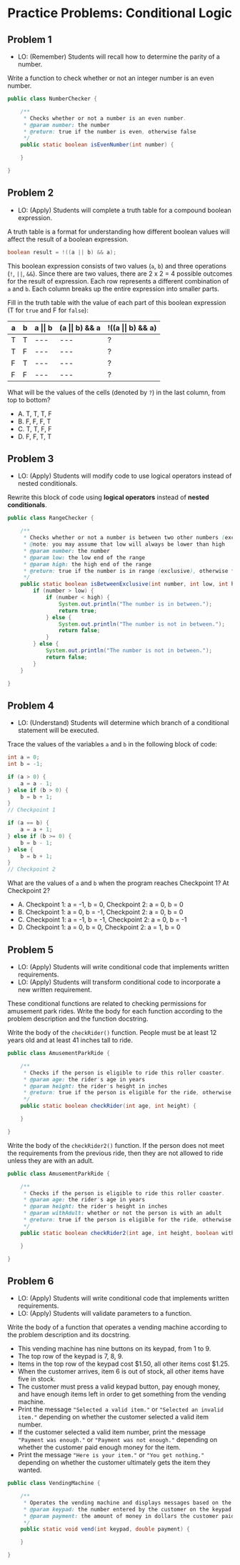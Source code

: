 # Practice Problems: Conditional Logic

## Problem 1

- LO: (Remember) Students will recall how to determine the parity of a number.

Write a function to check whether or not an integer number is an even number.

```java
public class NumberChecker {

    /**
     * Checks whether or not a number is an even number.
     * @param number: the number
     * @return: true if the number is even, otherwise false
     */
    public static boolean isEvenNumber(int number) {

    }

}
```

## Problem 2

- LO: (Apply) Students will complete a truth table for a compound boolean expression.

A truth table is a format for understanding how different boolean values will affect the result of a boolean expression.

```java
boolean result = !((a || b) && a);
```

This boolean expression consists of two values (`a`, `b`) and three operations (`!`, `||`, `&&`). Since there are two values, there are 2 x 2 = 4 possible outcomes for the result of expression. Each row represents a different combination of `a` and `b`. Each column breaks up the entire expression into smaller parts.

Fill in the truth table with the value of each part of this boolean expression (T for `true` and F for `false`):

| a | b | a \|\| b | (a \|\| b) && a | !((a \|\| b) && a) |
|---|---|----------|-----------------|--------------------|
| T | T | ---      | ---             | ?                  |
| T | F | ---      | ---             | ?                  |
| F | T | ---      | ---             | ?                  |
| F | F | ---      | ---             | ?                  |

What will be the values of the cells (denoted by `?`) in the last column, from top to bottom?

- A. T, T, T, F
- B. F, F, F, T
- C. T, T, F, F
- D. F, F, T, T

## Problem 3

- LO: (Apply) Students will modify code to use logical operators instead of nested conditionals.

Rewrite this block of code using **logical operators** instead of **nested conditionals**.

```java
public class RangeChecker {

    /**
     * Checks whether or not a number is between two other numbers (exclusive)
     * @note: you may assume that low will always be lower than high
     * @param number: the number
     * @param low: the low end of the range
     * @param high: the high end of the range
     * @return: true if the number is in range (exclusive), otherwise false
     */
    public static boolean isBetweenExclusive(int number, int low, int high) {
        if (number > low) {
            if (number < high) {
                System.out.println("The number is in between.");
                return true;
            } else {
                System.out.println("The number is not in between.");
                return false;
            }
        } else {
            System.out.println("The number is not in between.");
            return false;   
        }
    }

}
```

## Problem 4

- LO: (Understand) Students will determine which branch of a conditional statement will be executed.

Trace the values of the variables `a` and `b` in the following block of code:

```java
int a = 0;
int b = -1;

if (a > 0) {
    a = a - 1;
} else if (b > 0) {
    b = b + 1;
}
// Checkpoint 1

if (a == b) {
    a = a + 1;
} else if (b >= 0) {
    b = b - 1;
} else {
    b = b + 1;
}
// Checkpoint 2
```

What are the values of `a` and `b` when the program reaches Checkpoint 1? At Checkpoint 2?

- A. Checkpoint 1: a = -1, b = 0, Checkpoint 2: a = 0, b = 0
- B. Checkpoint 1: a = 0, b = -1, Checkpoint 2: a = 0, b = 0
- C. Checkpoint 1: a = -1, b = -1, Checkpoint 2: a = 0, b = -1
- D. Checkpoint 1: a = 0, b = 0, Checkpoint 2: a = 1, b = 0

## Problem 5

- LO: (Apply) Students will write conditional code that implements written requirements.
- LO: (Apply) Students will transform conditional code to incorporate a new written requirement.

These conditional functions are related to checking permissions for amusement park rides. Write the body for each function according to the problem description and the function docstring.

Write the body of the `checkRider()` function. People must be at least 12 years old and at least 41 inches tall to ride.

```java
public class AmusementParkRide {

    /**
     * Checks if the person is eligible to ride this roller coaster.
     * @param age: the rider's age in years
     * @param height: the rider's height in inches
     * @return: true if the person is eligible for the ride, otherwise false
     */
    public static boolean checkRider(int age, int height) {

    }

}
```

Write the body of the `checkRider2()` function. If the person does not meet the requirements from the previous ride, then they are not allowed to ride unless they are with an adult.

```java
public class AmusementParkRide {

    /**
     * Checks if the person is eligible to ride this roller coaster.
     * @param age: the rider's age in years
     * @param height: the rider's height in inches
     * @param withAdult: whether or not the person is with an adult
     * @return: true if the person is eligible for the ride, otherwise false
     */
    public static boolean checkRider2(int age, int height, boolean withAdult) {

    }

}
```

## Problem 6

- LO: (Apply) Students will write conditional code that implements written requirements.
- LO: (Apply) Students will validate parameters to a function.

Write the body of a function that operates a vending machine according to the problem description and its docstring.

- This vending machine has nine buttons on its keypad, from 1 to 9.
- The top row of the keypad is 7, 8, 9.
- Items in the top row of the keypad cost $1.50, all other items cost $1.25.
- When the customer arrives, item 6 is out of stock, all other items have five in stock.
- The customer must press a valid keypad button, pay enough money, and have enough items left in order to get something from the vending machine.
- Print the message `"Selected a valid item."` or `"Selected an invalid item."` depending on whether the customer selected a valid item number.
- If the customer selected a valid item number, print the message `"Payment was enough."` or `"Payment was not enough."` depending on whether the customer paid enough money for the item.
- Print the message `"Here is your item."` or `"You get nothing."` depending on whether the customer ultimately gets the item they wanted.

```java
public class VendingMachine {

    /**
     * Operates the vending machine and displays messages based on the outcomes.
     * @param keypad: the number entered by the customer on the keypad
     * @param payment: the amount of money in dollars the customer paid
     */
    public static void vend(int keypad, double payment) {

    }

}
```

